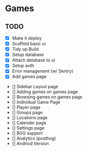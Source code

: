 # Games

## TODO

- [x] Make it deploy
- [x] Scaffold basic ui
- [x] Tidy up Build
- [x] Setup database
- [x] Attach database to ui
- [x] Setup auth
- [x] Error management (w/ Sentry)
- [x] Add games page
- [] Sidebar Layout page
- [] Adding games on games page
- [] Browsing games on games page
- [] Individual Game Page
- [] Player page
- [] Groups page
- [] Locations page
- [] Calender page
- [] Settings page
- [] BGG support
- [] Analytics (posthog)
- [] Andriod Version

